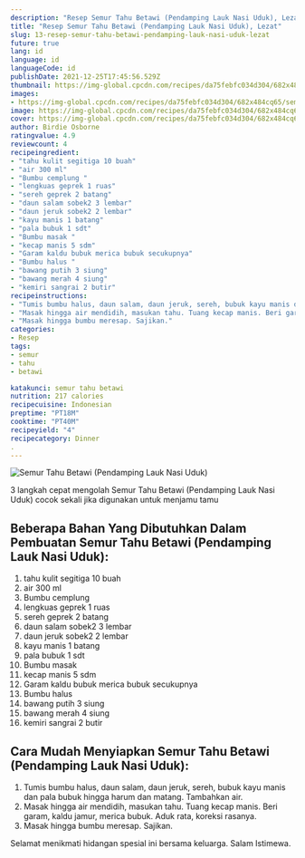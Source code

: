 ```yaml
---
description: "Resep Semur Tahu Betawi (Pendamping Lauk Nasi Uduk), Lezat"
title: "Resep Semur Tahu Betawi (Pendamping Lauk Nasi Uduk), Lezat"
slug: 13-resep-semur-tahu-betawi-pendamping-lauk-nasi-uduk-lezat
future: true
lang: id
language: id
languageCode: id
publishDate: 2021-12-25T17:45:56.529Z 
thumbnail: https://img-global.cpcdn.com/recipes/da75febfc034d304/682x484cq65/semur-tahu-betawi-pendamping-lauk-nasi-uduk-foto-resep-utama.png
images:
- https://img-global.cpcdn.com/recipes/da75febfc034d304/682x484cq65/semur-tahu-betawi-pendamping-lauk-nasi-uduk-foto-resep-utama.png
image: https://img-global.cpcdn.com/recipes/da75febfc034d304/682x484cq65/semur-tahu-betawi-pendamping-lauk-nasi-uduk-foto-resep-utama.png
cover: https://img-global.cpcdn.com/recipes/da75febfc034d304/682x484cq65/semur-tahu-betawi-pendamping-lauk-nasi-uduk-foto-resep-utama.png
author: Birdie Osborne
ratingvalue: 4.9
reviewcount: 4
recipeingredient:
- "tahu kulit segitiga 10 buah"
- "air 300 ml"
- "Bumbu cemplung "
- "lengkuas geprek 1 ruas"
- "sereh geprek 2 batang"
- "daun salam sobek2 3 lembar"
- "daun jeruk sobek2 2 lembar"
- "kayu manis 1 batang"
- "pala bubuk 1 sdt"
- "Bumbu masak "
- "kecap manis 5 sdm"
- "Garam kaldu bubuk merica bubuk secukupnya"
- "Bumbu halus "
- "bawang putih 3 siung"
- "bawang merah 4 siung"
- "kemiri sangrai 2 butir"
recipeinstructions:
- "Tumis bumbu halus, daun salam, daun jeruk, sereh, bubuk kayu manis dan pala bubuk hingga harum dan matang. Tambahkan air."
- "Masak hingga air mendidih, masukan tahu. Tuang kecap manis. Beri garam, kaldu jamur, merica bubuk. Aduk rata, koreksi rasanya."
- "Masak hingga bumbu meresap. Sajikan."
categories:
- Resep
tags:
- semur
- tahu
- betawi

katakunci: semur tahu betawi 
nutrition: 217 calories
recipecuisine: Indonesian
preptime: "PT18M"
cooktime: "PT40M"
recipeyield: "4"
recipecategory: Dinner
. 
---
```



![Semur Tahu Betawi (Pendamping Lauk Nasi Uduk)](https://img-global.cpcdn.com/recipes/da75febfc034d304/682x484cq65/semur-tahu-betawi-pendamping-lauk-nasi-uduk-foto-resep-utama.png)

3 langkah cepat mengolah  Semur Tahu Betawi (Pendamping Lauk Nasi Uduk) cocok sekali jika digunakan untuk menjamu tamu

<!--inarticleads1-->

## Beberapa Bahan Yang Dibutuhkan Dalam Pembuatan Semur Tahu Betawi (Pendamping Lauk Nasi Uduk):

1. tahu kulit segitiga 10 buah
1. air 300 ml
1. Bumbu cemplung 
1. lengkuas geprek 1 ruas
1. sereh geprek 2 batang
1. daun salam sobek2 3 lembar
1. daun jeruk sobek2 2 lembar
1. kayu manis 1 batang
1. pala bubuk 1 sdt
1. Bumbu masak 
1. kecap manis 5 sdm
1. Garam kaldu bubuk merica bubuk secukupnya
1. Bumbu halus 
1. bawang putih 3 siung
1. bawang merah 4 siung
1. kemiri sangrai 2 butir



<!--inarticleads2-->

## Cara Mudah Menyiapkan Semur Tahu Betawi (Pendamping Lauk Nasi Uduk):

1. Tumis bumbu halus, daun salam, daun jeruk, sereh, bubuk kayu manis dan pala bubuk hingga harum dan matang. Tambahkan air.
1. Masak hingga air mendidih, masukan tahu. Tuang kecap manis. Beri garam, kaldu jamur, merica bubuk. Aduk rata, koreksi rasanya.
1. Masak hingga bumbu meresap. Sajikan.




Selamat menikmati hidangan spesial ini bersama keluarga. Salam Istimewa.
